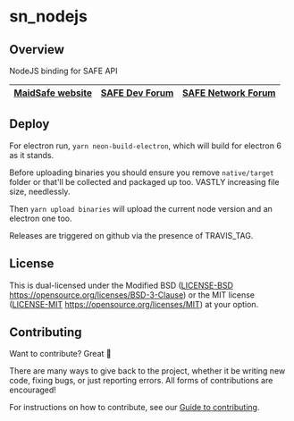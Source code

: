 # sn_nodejs

## Overview
NodeJS binding for SAFE API

| [MaidSafe website](https://maidsafe.net) | [SAFE Dev Forum](https://forum.safedev.org) | [SAFE Network Forum](https://safenetforum.org) |
|:-------:|:-------:|:-------:|

## Deploy

For electron run, `yarn neon-build-electron`, which will build for electron 6 as it stands.

Before uploading binaries you should ensure you remove `native/target` folder or that'll be collected and packaged up too. VASTLY increasing file size, needlessly.

Then `yarn upload binaries` will upload the current node version and an electron one too.

Releases are triggered on github via the presence of TRAVIS_TAG.

## License

This is dual-licensed under the Modified BSD ([LICENSE-BSD](LICENSE-BSD) https://opensource.org/licenses/BSD-3-Clause) or the MIT license ([LICENSE-MIT](LICENSE-MIT) https://opensource.org/licenses/MIT) at your option.

## Contributing

Want to contribute? Great :tada:

There are many ways to give back to the project, whether it be writing new code, fixing bugs, or just reporting errors. All forms of contributions are encouraged!

For instructions on how to contribute, see our [Guide to contributing](https://github.com/maidsafe/QA/blob/master/CONTRIBUTING.md).
